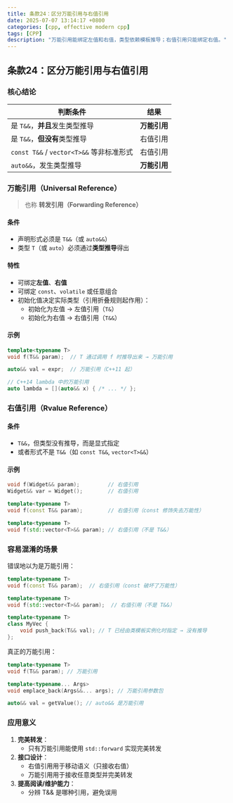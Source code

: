 ```yaml
---
title: 条款24：区分万能引用与右值引用
date: 2025-07-07 13:14:17 +0800
categories: [cpp, effective modern cpp]
tags: [CPP]
description: "万能引用能绑定左值和右值，类型依赖模板推导；右值引用只能绑定右值。"
---
```

## 条款24：区分万能引用与右值引用

### 核心结论

| 判断条件                                 | 结果         |
| ---------------------------------------- | ------------ |
| 是 `T&&`，**并且**发生类型推导           | **万能引用** |
| 是 `T&&`，**但没有**类型推导             | 右值引用     |
| `const T&&` / `vector<T>&&` 等非标准形式 | 右值引用     |
| `auto&&`，发生类型推导                   | **万能引用** |

### 万能引用（Universal Reference）

>  也称 **转发引用（Forwarding Reference）**

#### 条件

- 声明形式必须是 `T&&`（或 `auto&&`）
- 类型 `T`（或 `auto`）必须通过**类型推导**得出

#### 特性

- 可绑定**左值**、**右值**
- 可绑定 `const`、`volatile` 或任意组合
- 初始化值决定实际类型（引用折叠规则起作用）：
  - 初始化为左值 → 左值引用（`T&`）
  - 初始化为右值 → 右值引用（`T&&`）

#### 示例

```cpp
template<typename T>
void f(T&& param);  // T 通过调用 f 时推导出来 → 万能引用

auto&& val = expr;  // 万能引用（C++11 起）

// C++14 lambda 中的万能引用
auto lambda = [](auto&& x) { /* ... */ };
```

### 右值引用（Rvalue Reference）

#### 条件

- `T&&`，但类型没有推导，而是显式指定
- 或者形式不是 `T&&`（如 `const T&&`, `vector<T>&&`）

#### 示例

```cpp
void f(Widget&& param);         // 右值引用
Widget&& var = Widget();        // 右值引用

template<typename T>
void f(const T&& param);        // 右值引用（const 修饰失去万能性）

template<typename T>
void f(std::vector<T>&& param); // 右值引用（不是 T&&）
```

### 容易混淆的场景

错误地以为是万能引用：

```cpp
template<typename T>
void f(const T&& param);  // 右值引用（const 破坏了万能性）

template<typename T>
void f(std::vector<T>&& param);  // 右值引用（不是 T&&）

template<typename T>
class MyVec {
    void push_back(T&& val); // T 已经由类模板实例化时指定 → 没有推导
};
```

真正的万能引用：

```cpp
template<typename T>
void f(T&& param); // 万能引用

template<typename... Args>
void emplace_back(Args&&... args); // 万能引用参数包

auto&& val = getValue(); // auto&& 是万能引用
```

### 应用意义

1. **完美转发**：
   - 只有万能引用能使用 `std::forward` 实现完美转发
2. **接口设计**：
   - 右值引用用于移动语义（只接收右值）
   - 万能引用用于接收任意类型并完美转发
3. **提高阅读/维护能力**：
   - 分辨 T&& 是哪种引用，避免误用